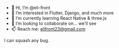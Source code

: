 - 👋 Hi, I’m @eli-front
- 👀 I’m interested in Flutter, Django, and much more
- 🌱 I’m currently learning React Native & three.js
- 💞️ I’m looking to collaborate on... we'll see
- 📫 Reach me: elifront23@gmail.com

I can squash any bug.
